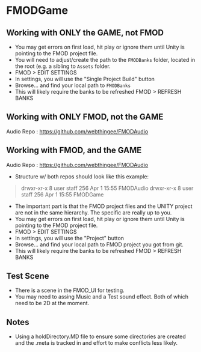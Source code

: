 # FMODGame

## Working with ONLY the GAME, not FMOD
* You may get errors on first load, hit play or ignore them until Unity is pointing to the FMOD project file.
* You will need to adjust/create the path to the `FMODBanks` folder, located in the root (e.g. a sibling to `Assets` folder. 
* FMOD > EDIT SETTINGS
* In settings, you will use the "Single Project Build" button
* Browse... and find your local path to `FMODBanks`
* This will likely require the banks to be refreshed FMOD > REFRESH BANKS

## Working with ONLY FMOD, not the GAME
Audio Repo : https://github.com/webthingee/FMODAudio

## Working with FMOD, and the GAME
Audio Repo : https://github.com/webthingee/FMODAudio

* Structure w/ both repos should look like this example:
> drwxr-xr-x  8 user  staff  256 Apr  1 15:55 FMODAudio
> drwxr-xr-x  8 user  staff  256 Apr  1 15:55 FMODGame

* The important part is that the FMOD project files and the UNITY project are not in the same hierarchy. The specific are really up to you.
* You may get errors on first load, hit play or ignore them until Unity is pointing to the FMOD project file.
* FMOD > EDIT SETTINGS
* In settings, you will use the "Project" button
* Browse... and find your local path to FMOD project you got from git.
* This will likely require the banks to be refreshed FMOD > REFRESH BANKS

## Test Scene
* There is a scene in the FMOD_UI for testing.
* You may need to assing Music and a Test sound effect. Both of which need to be 2D at the moment.

## Notes
* Using a holdDirectory.MD file to ensure some directories are created and the .meta is tracked in and effort to make conflicts less likely.
